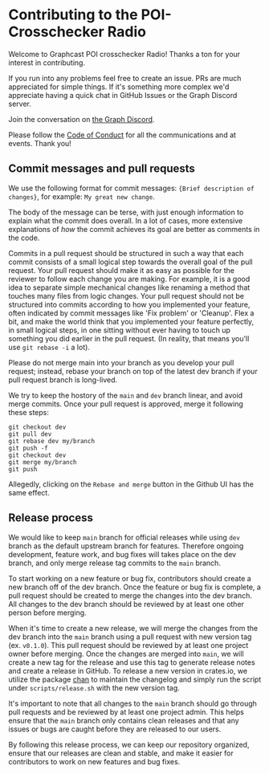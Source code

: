 
# Contributing to the POI-Crosschecker Radio

Welcome to Graphcast POI crosschecker Radio! Thanks a ton for your interest in contributing.

If you run into any problems feel free to create an issue. PRs are much appreciated for simple things. If it's something more complex we'd appreciate having a quick chat in GitHub Issues or the Graph Discord server.

Join the conversation on [the Graph Discord](https://thegraph.com/discord).

Please follow the [Code of Conduct](https://github.com/graphops/graphcast-sdk/blob/main/CODE_OF_CONDUCT.md) for all the communications and at events. Thank you!

## Commit messages and pull requests

We use the following format for commit messages:
`{Brief description of changes}`, for example: `My great new change`.

The body of the message can be terse, with just enough information to
explain what the commit does overall. In a lot of cases, more extensive
explanations of _how_ the commit achieves its goal are better as comments
in the code.

Commits in a pull request should be structured in such a way that each
commit consists of a small logical step towards the overall goal of the
pull request. Your pull request should make it as easy as possible for the
reviewer to follow each change you are making. For example, it is a good
idea to separate simple mechanical changes like renaming a method that
touches many files from logic changes. Your pull request should not be
structured into commits according to how you implemented your feature,
often indicated by commit messages like 'Fix problem' or 'Cleanup'. Flex a
bit, and make the world think that you implemented your feature perfectly,
in small logical steps, in one sitting without ever having to touch up
something you did earlier in the pull request. (In reality, that means
you'll use `git rebase -i` a lot).

Please do not merge main into your branch as you develop your pull
request; instead, rebase your branch on top of the latest dev branch if your
pull request branch is long-lived.

We try to keep the hostory of the `main` and `dev` branch linear, and avoid merge
commits. Once your pull request is approved, merge it following these
steps:
```
git checkout dev
git pull dev
git rebase dev my/branch
git push -f
git checkout dev
git merge my/branch
git push
```

Allegedly, clicking on the `Rebase and merge` button in the Github UI has
the same effect.

## Release process

We would like to keep `main` branch for official releases while using `dev` branch as the default upstream branch for features. Therefore ongoing development, feature work, and bug fixes will takes place on the dev branch, and only merge release tag commits to the `main` branch.

To start working on a new feature or bug fix, contributors should create a new branch off of the dev branch. Once the feature or bug fix is complete, a pull request should be created to merge the changes into the dev branch. All changes to the dev branch should be reviewed by at least one other person before merging.

When it's time to create a new release, we will merge the changes from the dev branch into the `main` branch using a pull request with new version tag (ex. `v0.1.0`). This pull request should be reviewed by at least one project owner before merging. Once the changes are merged into `main`, we will create a new tag for the release and use this tag to generate release notes and create a release in GitHub. To release a new version in crates.io, we utilize the package [chan](https://github.com/geut/chan/tree/master/packages/chan) to maintain the changelog and simply run the script under `scripts/release.sh` with the new version tag.

It's important to note that all changes to the `main` branch should go through pull requests and be reviewed by at least one project admin. This helps ensure that the `main` branch only contains clean releases and that any issues or bugs are caught before they are released to our users.

By following this release process, we can keep our repository organized, ensure that our releases are clean and stable, and make it easier for contributors to work on new features and bug fixes.

